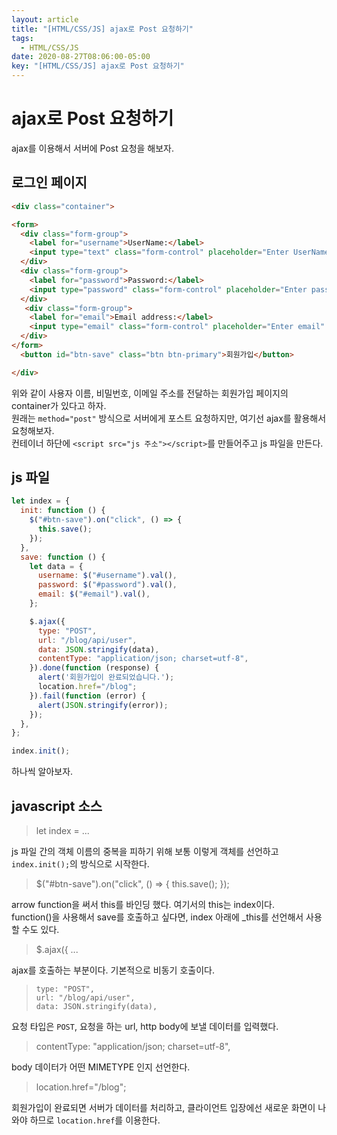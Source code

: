 ```yaml
---
layout: article
title: "[HTML/CSS/JS] ajax로 Post 요청하기"
tags:
  - HTML/CSS/JS
date: 2020-08-27T08:06:00-05:00
key: "[HTML/CSS/JS] ajax로 Post 요청하기"
---
```


# ajax로 Post 요청하기

ajax를 이용해서 서버에 Post 요청을 해보자.<br>

<!--more-->

## 로그인 페이지

```html
<div class="container">

<form>
  <div class="form-group">
    <label for="username">UserName:</label>
    <input type="text" class="form-control" placeholder="Enter UserName" id="username">
  </div>
  <div class="form-group">
    <label for="password">Password:</label>
    <input type="password" class="form-control" placeholder="Enter password" id="password">
  </div>
   <div class="form-group">
    <label for="email">Email address:</label>
    <input type="email" class="form-control" placeholder="Enter email" id="email">
  </div>
</form>
  <button id="btn-save" class="btn btn-primary">회원가입</button>

</div>
```

위와 같이 사용자 이름, 비밀번호, 이메일 주소를 전달하는 회원가입 페이지의 container가 있다고 하자.<br>
원래는 `method="post"` 방식으로 서버에게 포스트 요청하지만, 여기선 ajax를 활용해서 요청해보자.<br>
컨테이너 하단에 `<script src="js 주소"></script>`를 만들어주고 js 파일을 만든다.<br>

## js 파일

```javascript
let index = {
  init: function () {
    $("#btn-save").on("click", () => {
      this.save();
    });
  },
  save: function () {
    let data = {
      username: $("#username").val(),
      password: $("#password").val(),
      email: $("#email").val(),
    };

    $.ajax({
      type: "POST",
      url: "/blog/api/user",
      data: JSON.stringify(data), 
      contentType: "application/json; charset=utf-8",
    }).done(function (response) {
      alert('회원가입이 완료되었습니다.');
      location.href="/blog";
    }).fail(function (error) {
      alert(JSON.stringify(error));
    });
  },
};

index.init();
```

하나씩 알아보자.<br>

## javascript 소스

> let index = ...

js 파일 간의 객체 이름의 중복을 피하기 위해 보통 이렇게 객체를 선언하고 `index.init();`의 방식으로 시작한다.<br>


>  $("#btn-save").on("click", () => {
>     this.save();
>   });

arrow function을 써서 this를 바인딩 했다. 여기서의 this는 index이다.<br>
function()을 사용해서 save를 호출하고 싶다면, index 아래에 _this를 선언해서 사용할 수도 있다.<br>
> $.ajax({ ...

ajax를 호출하는 부분이다. 기본적으로 비동기 호출이다.<br>

>     type: "POST",
>     url: "/blog/api/user",
>     data: JSON.stringify(data),

요청 타입은 `POST`, 요청을 하는 url, http body에 보낼 데이터를 입력했다.<br>

> contentType: "application/json; charset=utf-8",

body 데이터가 어떤 MIMETYPE 인지 선언한다.<br>

> location.href="/blog";

회원가입이 완료되면 서버가 데이터를 처리하고, 클라이언트 입장에선 새로운 화면이 나와야 하므로 `location.href`를 이용한다.<br>